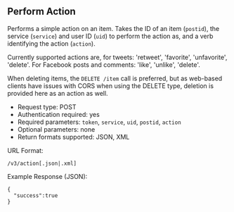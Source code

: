 Perform Action
--------------

Performs a simple action on an item. Takes the ID of an item (`postid`), the service (`service`) and user ID (`uid`) to perform the action as, and a verb identifying the action (`action`).

Currently supported actions are, for tweets: 'retweet', 'favorite', 'unfavorite', 'delete'. For Facebook posts and comments: 'like', 'unlike', 'delete'.

When deleting items, the `DELETE /item` call is preferred, but as web-based clients have issues with CORS when using the DELETE type, deletion is provided here as an action as well. 

* Request type: POST
* Authentication required: yes
* Required parameters: `token`, `service`, `uid`, `postid`, `action`
* Optional parameters: none
* Return formats supported: JSON, XML

URL Format:

    /v3/action[.json|.xml]

Example Response (JSON):

    {
      "success":true
    }
